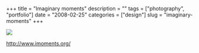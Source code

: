 +++
title = "Imaginary moments"
description = ""
tags = ["photography", "portfolio"]
date = "2008-02-25"
categories = ["design"]
slug = "imaginary-moments"
+++


 

  <div id="screens-thumbs" class="clearfix">
    <div class="txt-center" id="design-submission"><a href="http://www.imoments.org/"><img id='bluga-thumbnail-880' class='bluga-thumbnail large' src='//media.konigi.com/bluga/
wt47f27918a2775_0.jpg'/></a></div>  
  </div>   
<p><a href="http://www.imoments.org/">http://www.imoments.org/</a></p>




